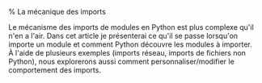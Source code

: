 % La mécanique des imports

Le mécanisme des imports de modules en Python est plus complexe qu'il n'en a l'air.
Dans cet article je présenterai ce qu'il se passe lorsqu'on importe un module et comment Python découvre les modules à importer.  
À l'aide de plusieurs exemples (imports réseau, imports de fichiers non Python), nous explorerons aussi comment personnaliser/modifier le comportement des imports.
